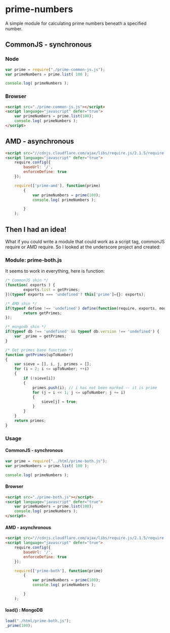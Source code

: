 prime-numbers
=============

A simple module for calculating prime numbers beneath a specified number.

## CommonJS - synchronous

### Node

``` js
var prime = require("./prime-common-js.js");
var primeNumbers = prime.list( 100 );

console.log( primeNumbers );
```

### Browser

``` html
<script src="./prime-common-js.js"></script>
<script language="javascript" defer="true">
	var primeNumbers = prime.list(100);
	console.log( primeNumbers );
</script>
```

## AMD - asynchronous
``` html
<script src="//cdnjs.cloudflare.com/ajax/libs/require.js/2.1.5/require.js"></script>
<script language="javascript" defer="true">
	require.config({
		baseUrl: '/',
		enforceDefine: true
	});

	require(['prime-amd'], function(prime)
		{
			var primeNumbers = prime(100);
			console.log( primeNumbers );

		}
	);
```

## Then I had an idea!

What if you could write a module that could work as a script tag, commonJS require or AMD require.  So I looked at the underscore project and created:

### Module: prime-both.js

It seems to work in everything, here is function:

``` js
/* CommonJS shin */
(function( exports ) {
		exports.list = getPrimes;
})(typeof exports === 'undefined'? this['prime']={}: exports);

/* AMD shin */
if(typeof define !== 'undefined') define(function(require, exports, module) {
		return getPrimes;
});

/* mongodb shin */
if(typeof db !== 'undefined' && typeof db.version !== 'undefined') {
	var _prime = getPrimes;
}

/* Get primes base function */
function getPrimes(upToNumber)
{
	var sieve = [], i, j, primes = [];
	for (i = 2; i <= upToNumber; ++i)
	{
		if (!sieve[i])
		{
			primes.push(i); // i has not been marked -- it is prime
			for (j = i << 1; j <= upToNumber; j += i)
			{
				sieve[j] = true;
			}
		}
	}
	return primes;
}
```

### Usage

#### CommonJS - synchronous

``` js
var prime = require("../html/prime-both.js");
var primeNumbers = prime.list( 100 );

console.log( primeNumbers );
```

#### Browser

``` html
<script src="./prime-both.js"></script>
<script language="javascript" defer="true">
	var primeNumbers = prime.list(100);
	console.log( primeNumbers );
</script>
```

#### AMD - asynchronous

``` html
<script src="//cdnjs.cloudflare.com/ajax/libs/require.js/2.1.5/require.js"></script>
<script language="javascript" defer="true">
	require.config({
		baseUrl: '/',
		enforceDefine: true
	});

	require(['prime-both'], function(prime)
		{
			var primeNumbers = prime(100);
			console.log( primeNumbers );

		}
	);
```

#### load() : MongoDB

``` js
load("./html/prime-both.js");
_prime(100);
```
